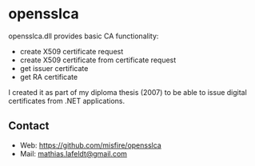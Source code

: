opensslca
=========

opensslca.dll provides basic CA functionality:

* create X509 certificate request
* create X509 certificate from certificate request
* get issuer certificate
* get RA certificate

I created it as part of my diploma thesis (2007) to be able to issue digital
certificates from .NET applications.

Contact
-------

* Web: <https://github.com/misfire/opensslca>
* Mail: <mathias.lafeldt@gmail.com>
